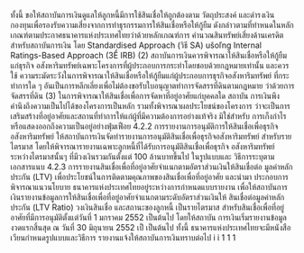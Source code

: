 ทั้งนี้ ขอให้สถาบันการเงินดูแลให้ลูกหนี้มีการใช้สินเชื่อให้ถูกต้องตาม
วัตถุประสงค์ และดำรงเงินกองทุนเพื่อรองรับความเสี่ยงจากการทำธุรกรรมการให้สินเชื่อหรือให้กู้ยืม
ดังกล่าวตามที่ทําหนดในหลักเกณฑ์ตามประกาศธนาคารแห่งประเทศไทยว่าด้วยหลักเกณฑ์การ
คํานวณสินทรัพย์เสี่ยงด้านเครดิตสําหรับสถาบันการเงิน โดย Standardised Approach (วิธี SA)
ušoľng Internal Ratings-Based Approach (3Ể IRB)
(2) สถาบันการเงินควรพิจารณาให้สินเชื่อหรือให้กู้ยืมแก่ธุรกิจ
อสังหาริมทรัพย์เฉพาะโครงการที่ผู้ประกอบการกระทำโดยชอบด้วยกฎหมายเท่านั้น และควรใช้
ความระมัดระวังในการพิจารณาให้สินเชื่อหรือให้กู้ยืมแก่ผู้ประกอบการธุรกิจอสังหาริมทรัพย์
ที่กระทําการใด ๆ อันเป็นการหลีกเลี่ยงเพื่อไม่ต้องขอรับใบอนุญาตทำการจัดสรรที่ดินตามกฎหมาย
ว่าด้วยการจัดสรรที่ดิน
(3) ในการพิจารณาให้สินเชื่อเพื่อการจัดหาที่อยู่อาศัยแก่บุคคลใด สถาบัน
การเงินพึงคำนึงถึงความเป็นไปได้ของโครงการเป็นหลัก รวมทั้งพิจารณาผลประโยชน์ของโครงการ
ว่าจะเป็นการเสริมสร้างที่อยู่อาศัยและสถานที่ทำการให้แก่ผู้ที่มีความต้องการอย่างแท้จริง มิใช่สำหรับ
การเก็งกำไรหรือแสดงออกถึงความเป็นอยู่อย่างฟุ่มเฟือย
4.2.2 การรายงานการอนุมัติการให้สินเชื่อเพื่อธุรกิจอสังหาริมทรัพย์
ให้สถาบันการเงินจัดทำรายงานการอนุมัติสินเชื่อเพื่อธุรกิจอสังหาริมทรัพย์
สำหรับรายไตรมาส โดยให้พิจารณารายงานเฉพาะลูกหนี้ที่ได้รับการอนุมัติสินเชื่อเพื่อธุรกิจ
อสังหาริมทรัพย์ระหว่างไตรมาสนั้นๆ ที่มีวงเงินรวมกันตั้งแต่ 100 ล้านบาทขึ้นไป ในรูปแบบและ
วิธีการระบุตามเอกสารแนบ
4.2.3 การรายงานสินเชื่อเพื่อที่อยู่อาศัยจำแนกตามอัตราส่วนเงินให้สินเชื่อต่อ
มูลค่าหลักประกัน (LTV)
เพื่อประโยชน์ในการติดตามคุณภาพของสินเชื่อเพื่อที่อยู่อาศัย และนำมา
ประกอบการพิจารณาแนวนโยบาย ธนาคารแห่งประเทศไทยอยู่ระหว่างการกําหนดแบบรายงาน
เพื่อให้สถาบันการเงินรายงานข้อมูลการให้สินเชื่อเพื่อที่อยู่อาศัยจำแนกตามระดับอัตราส่วนเงินให้
สินเชื่อต่อมูลค่าหลักประกัน (LTV Ratio) วงเงินสินเชื่อ และสถานะของลูกหนี้ เป็นรายไตรมาส
สำหรับสินเชื่อเพื่อที่อยู่อาศัยที่มีการอนุมัติตั้งแต่วันที่ 1 มกราคม 2552 เป็นต้นไป โดยให้สถาบัน
การเงินเริ่มรายงานข้อมูลงวดแรกสิ้นสุด ณ วันที่ 30 มิถุนายน 2552 เป็
เป็นต้นไป
ทั้งนี้ ธนาคารแห่งประเทศไทยจะมีหนังสือเวียนกำหนดรูปแบบและวิธีการ
รายงานแจ้งให้สถาบันการเงินทราบต่อไป
i
i
1
1
1
